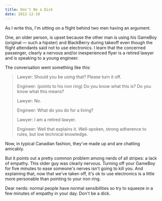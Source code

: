 ```yaml
---
title: Don't Be a Dick
date: 2012-12-10
---
```


As I write this, I'm sitting on a flight behind two men having an argument.

One, an older person, is upset because the other man is using his GameBoy (original — such a hipster) and BlackBerry during takeoff even though the flight attendants said not to use electronics. I learn that the concerned passenger, clearly a nervous and/or inexperienced flyer is a retired lawyer and is speaking to a young engineer.

The conversation went something like this:

> Lawyer: Should you be using that? Please turn it off.
>
> Engineer: (points to his iron ring) Do you know what this is? Do you know what this means?
>
> Lawyer: No.
>
> Engineer: What do you do for a living?
>
> Lawyer: I am a retired lawyer.
>
> Engineer: Well that explains it. Well-spoken, strong adherence to rules, but low technical knowledge.

Now, in typical Canadian fashion, they've made up and are chatting amicably.

But it points out a pretty common problem among nerds of all stripes: a lack of empathy. This older guy was clearly nervous. Turning off your GameBoy for five minutes to ease someone's nerves isn't going to kill you. And explaining that, now that we've taken off, it's ok to use electronics is a little more personable than pointing to your iron ring.

Dear nerds: normal people have normal sensibilities so try to squeeze in a few minutes of empathy in your day. Don't be a dick.
